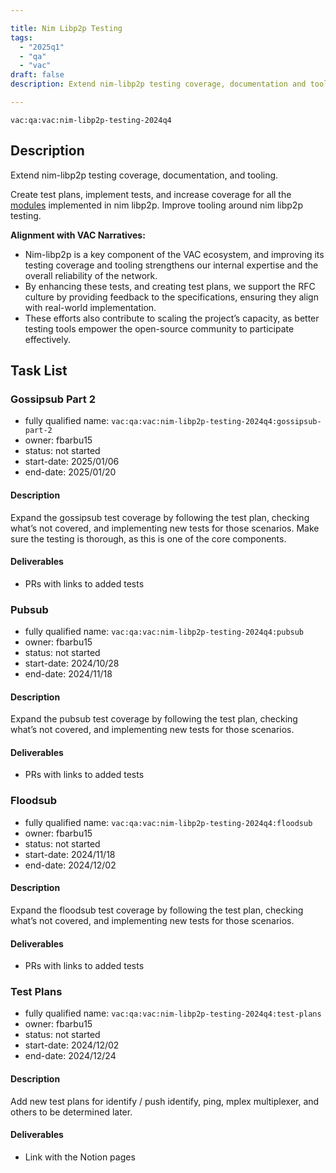 ```yaml
---

title: Nim Libp2p Testing
tags:
  - "2025q1"
  - "qa"
  - "vac"  
draft: false  
description: Extend nim-libp2p testing coverage, documentation and tooling. 

---
```


`vac:qa:vac:nim-libp2p-testing-2024q4`

## Description
Extend nim-libp2p testing coverage, documentation, and tooling.

Create test plans, implement tests, and increase coverage for all the
[modules](https://github.com/vacp2p/nim-libp2p?tab=readme-ov-file#modules)
implemented in nim libp2p.
Improve tooling around nim libp2p testing.

**Alignment with VAC Narratives:**
- Nim-libp2p is a key component of the VAC ecosystem,
  and improving its testing coverage and tooling strengthens our internal expertise
  and the overall reliability of the network.
- By enhancing these tests, and creating test plans,
  we support the RFC culture by providing feedback to the specifications,
  ensuring they align with real-world implementation.
- These efforts also contribute to scaling the project’s capacity,
  as better testing tools empower the open-source community to participate effectively.

## Task List

### Gossipsub Part 2

* fully qualified name: `vac:qa:vac:nim-libp2p-testing-2024q4:gossipsub-part-2`
* owner: fbarbu15
* status: not started
* start-date: 2025/01/06
* end-date: 2025/01/20

#### Description
Expand the gossipsub test coverage by following the test plan,
checking what’s not covered, and implementing new tests for those scenarios.
Make sure the testing is thorough, as this is one of the core components.

#### Deliverables
* PRs with links to added tests

### Pubsub

* fully qualified name: `vac:qa:vac:nim-libp2p-testing-2024q4:pubsub`
* owner: fbarbu15
* status: not started
* start-date: 2024/10/28
* end-date: 2024/11/18

#### Description
Expand the pubsub test coverage by following the test plan,
checking what’s not covered, and implementing new tests for those scenarios.

#### Deliverables
* PRs with links to added tests

### Floodsub

* fully qualified name: `vac:qa:vac:nim-libp2p-testing-2024q4:floodsub`
* owner: fbarbu15
* status: not started
* start-date: 2024/11/18
* end-date: 2024/12/02

#### Description
Expand the floodsub test coverage by following the test plan,
checking what’s not covered, and implementing new tests for those scenarios.

#### Deliverables
* PRs with links to added tests

### Test Plans

* fully qualified name: `vac:qa:vac:nim-libp2p-testing-2024q4:test-plans`
* owner: fbarbu15
* status: not started
* start-date: 2024/12/02
* end-date: 2024/12/24

#### Description
Add new test plans for identify / push identify, ping, mplex multiplexer,
and others to be determined later.

#### Deliverables
* Link with the Notion pages
